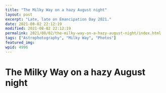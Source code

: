 ```yaml
---
title: "The Milky Way on a hazy August night"
layout: post
excerpt: "Late, late on Emancipation Day 2021."
date: 2021-08-02 22:12:19
modified: 2021-08-02 22:12:19
permalink: 2021/08/02/the-milky-way-on-a-hazy-august-night/index.html
tags: ["Astrophotography", "Milky Way", "Photos"]
featured_img: 
wpid: 4996
---
```


# The Milky Way on a hazy August night

